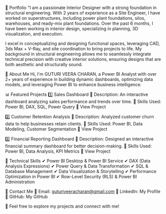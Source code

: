 🚀  Portfolio
"I am a passionate Interior Designer with a strong foundation in structural engineering. With 2 years of experience as a Site Engineer, I have worked on superstructures, including power plant foundations, silos, warehouses, and ready-mix plant foundations. Over the past 6 months, I have been working in interior design, specializing in planning, 3D visualization, and execution.

I excel in conceptualizing and designing functional spaces, leveraging CAD, 3ds Max + V-Ray, and site coordination to bring projects to life. My background in structural engineering allows me to seamlessly integrate technical precision with creative interior solutions, ensuring designs that are both aesthetic and structurally sound.

📌 About Me
Hi, I'm  GUTURI VEERA CHARAN, a Power BI Analyst with over 2+ years of experience in building dynamic dashboards, optimizing data models, and leveraging Power BI to enhance business intelligence.

📊 Featured Projects
1️⃣ Sales Dashboard
🔹 Description: An interactive dashboard analyzing sales performance and trends over time. 🔹 Skills Used: Power BI, DAX, SQL, Power Query
🔹 View Project

2️⃣ Customer Retention Analysis
🔹 Description: Analyzed customer churn data to help businesses retain clients.
🔹 Skills Used: Power BI, Data Modeling, Customer Segmentation
🔹 View Project

3️⃣ Financial Reporting Dashboard
🔹 Description: Designed an interactive financial summary dashboard for better decision-making.
🔹 Skills Used: Power BI, Data Analysis, KPI Metrics
🔹 View Project

🔧 Technical Skills
✔ Power BI Desktop & Power BI Service
✔ DAX (Data Analysis Expressions)
✔ Power Query & Data Transformation
✔ SQL & Database Management
✔ Data Visualization & Storytelling
✔ Performance Optimization in Power BI
✔ Row-Level Security (RLS) & Power BI Administration

📩 Contact Me
📧 Email: guturiveeracharan@gmail.com
🔗 LinkedIn: My Profile
🐙 GitHub: My GitHub

🚀 Feel free to explore my projects and connect with me!

<!--
**Charan20081998/Charan20081998** is a ✨ _special_ ✨ repository because its `README.md` (this file) appears on your GitHub profile.

Here are some ideas to get you started:

- 🔭 I’m currently working on ...
- 🌱 I’m currently learning ...
- 👯 I’m looking to collaborate on ...
- 🤔 I’m looking for help with ...
- 💬 Ask me about ...
- 📫 How to reach me: ...
- 😄 Pronouns: ...
- ⚡ Fun fact: ...
-->

